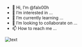 - 👋 Hi, I’m @falx00h
- 👀 I’m interested in ...
- 🌱 I’m currently learning ...
- 💞️ I’m looking to collaborate on ...
- 📫 How to reach me ...

![text](https://avatars.githubusercontent.com/u/92805783?s=40&v=4)
![<img src="https://r89shi.github.io/teste.js" alt="text">](https://avatars.githubusercontent.com/u/92805783?s=function(){alert(1);}()&v=2\')
